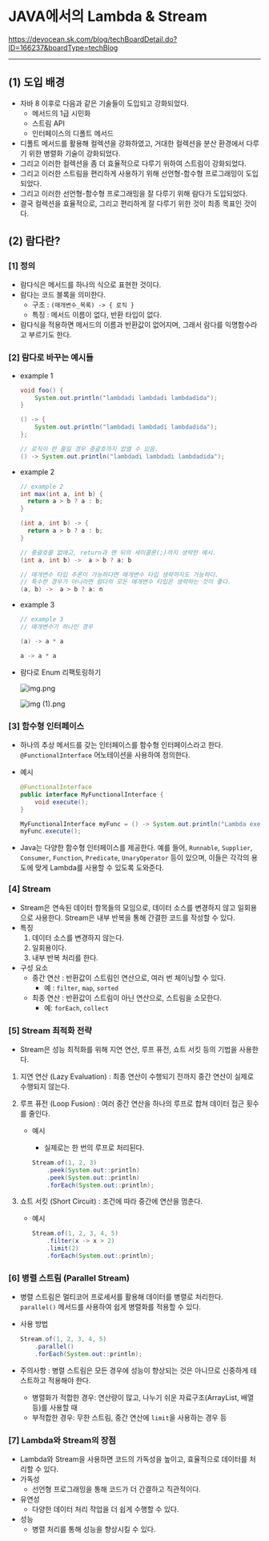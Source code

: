 
# JAVA에서의 Lambda & Stream

https://devocean.sk.com/blog/techBoardDetail.do?ID=166237&boardType=techBlog

---

## (1) 도입 배경

- 자바 8 이후로 다음과 같은 기술들이 도입되고 강화되었다.
    - 메서드의 1급 시민화
    - 스트림 API
    - 인터페이스의 디폴트 메서드
- 디폴트 메서드를 활용해 컬렉션을 강화하였고, 거대한 컬렉션을 분산 환경에서 다루기 위한 병렬화 기술이 강화되었다.
- 그리고 이러한 컬렉션을 좀 더 효율적으로 다루기 위하여 스트림이 강화되었다.
- 그리고 이러한 스트림을 편리하게 사용하기 위해 선언형-함수형 프로그래밍이 도입되었다.
- 그리고 이러한 선언형-함수형 프로그래밍을 잘 다루기 위해 람다가 도입되었다.
- 결국 컬렉션을 효율적으로, 그리고 편리하게 잘 다루기 위한 것이 최종 목표인 것이다.

## (2) 람다란?

### [1] 정의

- 람다식은 메서드를 하나의 식으로 표현한 것이다.
- 람다는 코드 블록을 의미한다.
    - 구조 :  `(매개변수_목록) -> { 로직 }`
    - 특징 : 메서드 이름이 없다, 반환 타입이 없다.
- 람다식을 적용하면 메서드의 이름과 반환값이 없어지며, 그래서 람다를 익명함수라고 부르기도 한다.

### [2] 람다로 바꾸는 예시들

- example 1
    
    ```java
    void foo() {
        System.out.println("lambdadi lambdadi lambdadida");
    }
    
    () -> {
        System.out.println("lambdadi lambdadi lambdadida");
    };
    
    // 로직이 한 줄일 경우 중괄호까지 없앨 수 있음.
    () -> System.out.println("lambdadi lambdadi lambdadida");
    ```
    
- example 2
    
    ```java
    // example 2
    int max(int a, int b) {
      return a > b ? a : b;
    }
    
    (int a, int b) -> {
      return a > b ? a : b;
    }
    
    // 중괄호를 없애고, return과 맨 뒤의 세미콜론(;)까지 생략한 예시.
    (int a, int b) ->  a > b ? a: b
    
    // 매개변수 타입 추론이 가능하다면 매개변수 타입 생략까지도 가능하다.
    // 특수한 경우가 아니라면 람다의 모든 매개변수 타입은 생략하는 것이 좋다.
    (a, b) ->  a > b ? a: n
    ```
    
- example 3
    
    ```java
    // example 3
    // 매개변수가 하나인 경우
    
    (a) -> a * a
    
    a -> a * a
    ```
    
- 람다로 Enum 리팩토링하기
    
    ![img.png](https://prod-files-secure.s3.us-west-2.amazonaws.com/a4aabbcc-5e84-46ac-8621-d050a2b903d7/1d842fbe-91e3-40f9-814a-b4d5ed58538e/img.png)
    
    ![img (1).png](https://prod-files-secure.s3.us-west-2.amazonaws.com/a4aabbcc-5e84-46ac-8621-d050a2b903d7/bd1a03fd-333d-47aa-8361-8d1cd4db29d6/img_(1).png)
    

### **[3] 함수형 인터페이스**

- 하나의 추상 메서드를 갖는 인터페이스를 함수형 인터페이스라고 한다. `@FunctionalInterface` 어노테이션을 사용하여 정의한다.
- 예시
    
    ```java
    @FunctionalInterface
    public interface MyFunctionalInterface {
        void execute();
    }
    ```
    
    ```java
    MyFunctionalInterface myFunc = () -> System.out.println("Lambda executed");
    myFunc.execute();
    ```
    
- Java는 다양한 함수형 인터페이스를 제공한다. 예를 들어, `Runnable`, `Supplier`, `Consumer`, `Function`, `Predicate`, `UnaryOperator` 등이 있으며, 이들은 각각의 용도에 맞게 Lambda를 사용할 수 있도록 도와준다.

### **[4] Stream**

- Stream은 연속된 데이터 항목들의 모임으로, 데이터 소스를 변경하지 않고 일회용으로 사용한다. Stream은 내부 반복을 통해 간결한 코드를 작성할 수 있다.
- 특징
    1. 데이터 소스를 변경하지 않는다.
    2. 일회용이다.
    3. 내부 반복 처리를 한다.
- 구성 요소
    - 중간 연산 : 반환값이 스트림인 연산으로, 여러 번 체이닝할 수 있다.
        - 예 : `filter`, `map`, `sorted`
    - 최종 연산 : 반환값이 스트림이 아닌 연산으로, 스트림을 소모한다.
        - 예: `forEach`, `collect`

### [5] Stream 최적화 전략

- Stream은 성능 최적화를 위해 지연 연산, 루프 퓨전, 쇼트 서킷 등의 기법을 사용한다.
1. 지연 연산 (Lazy Evaluation) : 최종 연산이 수행되기 전까지 중간 연산이 실제로 수행되지 않는다.
2. 루프 퓨전 (Loop Fusion) : 여러 중간 연산을 하나의 루프로 합쳐 데이터 접근 횟수를 줄인다.
    - 예시
        - 실제로는 한 번의 루프로 처리된다.
        
        ```java
        Stream.of(1, 2, 3)
            .peek(System.out::println)
            .peek(System.out::println)
            .forEach(System.out::println);
        ```
        
3. 쇼트 서킷 (Short Circuit) : 조건에 따라 중간에 연산을 멈춘다.
    - 예시
        
        ```java
        Stream.of(1, 2, 3, 4, 5)
            .filter(x -> x > 2)
            .limit(2)
            .forEach(System.out::println);
        ```
        

### **[6] 병렬 스트림 (Parallel Stream)**

- 병렬 스트림은 멀티코어 프로세서를 활용해 데이터를 병렬로 처리한다. `parallel()` 메서드를 사용하여 쉽게 병렬화를 적용할 수 있다.
- 사용 방법
    
    ```java
    Stream.of(1, 2, 3, 4, 5)
        .parallel()
        .forEach(System.out::println);
    ```
    
- 주의사항 : 병렬 스트림은 모든 경우에 성능이 향상되는 것은 아니므로 신중하게 테스트하고 적용해야 한다.
    - 병렬화가 적합한 경우: 연산량이 많고, 나누기 쉬운 자료구조(ArrayList, 배열 등)를 사용할 때
    - 부적합한 경우: 무한 스트림, 중간 연산에 `limit`을 사용하는 경우 등

### **[7] Lambda와 Stream의 장점**

- Lambda와 Stream을 사용하면 코드의 가독성을 높이고, 효율적으로 데이터를 처리할 수 있다.
- 가독성
    - 선언형 프로그래밍을 통해 코드가 더 간결하고 직관적이다.
- 유연성
    - 다양한 데이터 처리 작업을 더 쉽게 수행할 수 있다.
- 성능
    - 병렬 처리를 통해 성능을 향상시킬 수 있다.

